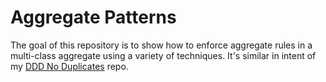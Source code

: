 # Aggregate Patterns

The goal of this repository is to show how to enforce aggregate rules in a multi-class aggregate using a variety of techniques. It's similar in intent of my [DDD No Duplicates](https://github.com/ardalis/DDD-NoDuplicates) repo.

